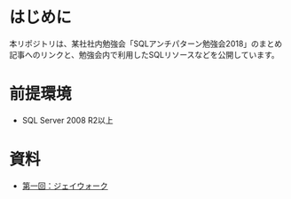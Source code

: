 # はじめに

本リポジトリは、某社社内勉強会「SQLアンチパターン勉強会2018」のまとめ記事へのリンクと、勉強会内で利用したSQLリソースなどを公開しています。

# 前提環境

* SQL Server 2008 R2以上

# 資料

* [第一回：ジェイウォーク](https://qiita.com/aconit96/items/24f790662d9b88a3ab74)
